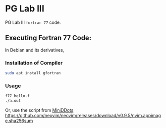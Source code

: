 # PG Lab III
PG Lab III `fortran 77` code.

## Executing Fortran 77 Code:
In Debian and its derivatives,
### Installation of Compiler
```bash
sudo apt install gfortran
```
### Usage
```bash
f77 hello.f
./a.out
```
Or, use the script from [MiniDDots](https://github.com/sahashirshendu/miniddots)
https://github.com/neovim/neovim/releases/download/v0.9.5/nvim.appimage.sha256sum
